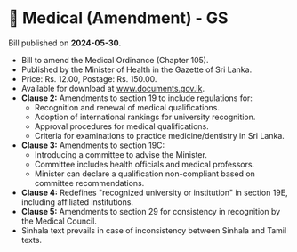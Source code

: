# 📄  Medical (Amendment) - GS

Bill published on **2024-05-30**.

- Bill to amend the Medical Ordinance (Chapter 105).
- Published by the Minister of Health in the Gazette of Sri Lanka.
- Price: Rs. 12.00, Postage: Rs. 150.00.
- Available for download at www.documents.gov.lk.
- **Clause 2:** Amendments to section 19 to include regulations for:
  - Recognition and renewal of medical qualifications.
  - Adoption of international rankings for university recognition.
  - Approval procedures for medical qualifications.
  - Criteria for examinations to practice medicine/dentistry in Sri Lanka.
- **Clause 3:** Amendments to section 19C:
  - Introducing a committee to advise the Minister.
  - Committee includes health officials and medical professors.
  - Minister can declare a qualification non-compliant based on committee recommendations.
- **Clause 4:** Redefines "recognized university or institution" in section 19E, including affiliated institutions.
- **Clause 5:** Amendments to section 29 for consistency in recognition by the Medical Council.
- Sinhala text prevails in case of inconsistency between Sinhala and Tamil texts.
